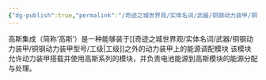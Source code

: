```yaml
---
{"dg-publish":true,"permalink":"/奇迹之城世界观/实体名词/武器/铜钢动力装甲/铜钢动力装甲模块/高斯集成/","dgPassFrontmatter":true}
---
```


高斯集成（简称‘高斯’）是一种能够装于[[奇迹之城世界观/实体名词/武器/铜钢动力装甲/铜钢动力装甲型号/工级\|工级]]之外的动力装甲上的能源调配模块
该模块允许动力装甲搭载并使用高斯系列的模块，并负责电池能源到高斯模块的能源分配与处理。

